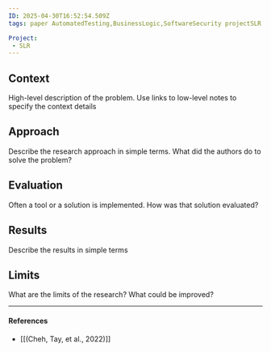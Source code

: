 ```yaml
---
ID: 2025-04-30T16:52:54.509Z
tags: paper AutomatedTesting,BusinessLogic,SoftwareSecurity projectSLR

Project:
 - SLR
---
```

## Context

High-level description of the problem. Use links to low-level notes to specify the context details

## Approach

Describe the research approach in simple terms. What did the authors do to solve the problem?

## Evaluation

Often a tool or a solution is implemented. How was that solution evaluated?

## Results

Describe the results in simple terms

## Limits

What are the limits of the research? What could be improved?

---
#### References
- [[(Cheh, Tay, et al., 2022)]]
